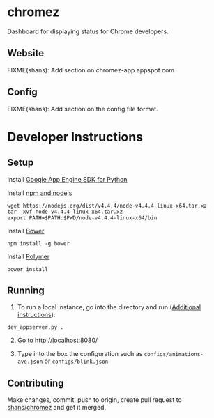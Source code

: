 # chromez

Dashboard for displaying status for Chrome developers.

## Website

FIXME(shans): Add section on chromez-app.appspot.com

## Config

FIXME(shans): Add section on the config file format.

# Developer Instructions

## Setup

Install [Google App Engine SDK for Python](https://cloud.google.com/appengine/downloads#Google_App_Engine_SDK_for_Python)

Install [npm and nodejs](https://nodejs.org/en/)
```shell
wget https://nodejs.org/dist/v4.4.4/node-v4.4.4-linux-x64.tar.xz
tar -xvf node-v4.4.4-linux-x64.tar.xz
export PATH=$PATH:$PWD/node-v4.4.4-linux-x64/bin
```

Install [Bower](http://bower.io/#install-bower)
```shell
npm install -g bower
```

Install [Polymer](https://www.polymer-project.org/1.0/docs/start/getting-the-code.html)
```shell
bower install
```

## Running

 1) To run a local instance, go into the directory and run
([Additional instructions](https://cloud.google.com/appengine/docs/python/tools/using-local-server)):
```shell
dev_appserver.py .
```

 2) Go to http://localhost:8080/

 3) Type into the box the configuration such as `configs/animations-ave.json` or `configs/blink.json`

## Contributing

Make changes, commit, push to origin, create pull request to
[shans/chromez](https://github.com/shans/chromez) and get it merged.
